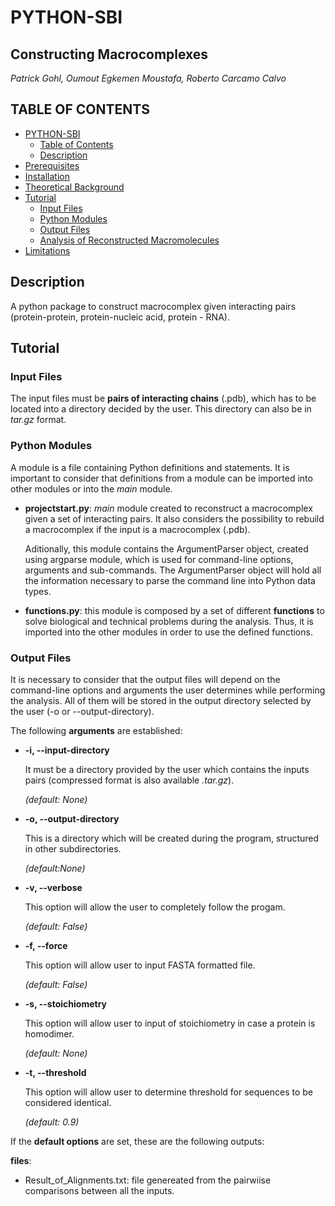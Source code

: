 # PYTHON-SBI
## Constructing Macrocomplexes

*Patrick Gohl, Oumout Egkemen Moustafa, Roberto Carcamo Calvo*

## **TABLE OF CONTENTS**

<!-- TOC depthFrom:1 depthTo:6 withLinks:1 updateOnSave:1 orderedList:0 -->
- [PYTHON-SBI](#python-sbi)
  - [Table of Contents](#Table-of-Contents)
  - [Description](#Description)
- [Prerequisites](#Prerequisites)
- [Installation](#Installation)
- [Theoretical Background](#Theoretical-Background)
- [Tutorial](#Tutorial)
  - [Input Files](#Input-Files)
  - [Python Modules](#Python-Modules)
  - [Output Files](#Output-Files)
  - [Analysis of Reconstructed Macromolecules](#Analysis-of-Reconstructed-Macromolecules)
- [Limitations](#Limitations) 
  
<!-- /TOC -->


## Description

A python package to construct macrocomplex given interacting pairs (protein-protein, protein-nucleic acid, protein - RNA).

## Tutorial
### Input Files

The input files must be <b>pairs of interacting chains</b> (.pdb), which has to be located into a directory decided by the user. This directory can also be in <i>tar.gz</i> format.

### Python Modules

A module is a file containing Python definitions and statements. It is important to consider that definitions from a module can be imported into other modules or into the <i>main</i> module.

* <b>projectstart.py</b>: <i>main</i> module created to reconstruct a macrocomplex given a set of interacting pairs. It also considers the possibility to rebuild a macrocomplex if the input is a macrocomplex (.pdb). 

  Aditionally, this module contains the ArgumentParser object, created using argparse module, which is used for command-line options, arguments and sub-commands. The ArgumentParser object will hold all the information necessary to parse the command line into Python data types.
  
* <b>functions.py</b>: this module is composed by a set of different <b>functions</b> to solve biological and technical problems during the analysis. Thus, it is imported into the other modules in order to use the defined functions.  

### Output Files

It is necessary to consider that the output files will depend on the command-line options and arguments the user determines while performing the analysis. All of them will be stored in the output directory selected by the user (-o or --output-directory).

The following <b>arguments</b> are established:

* <b> -i, --input-directory  </b>
  
  It must be a directory provided by the user which contains the inputs pairs (compressed format is also available <i>.tar.gz</i>).

   <i>(default: None)</i>
 

* <b> -o, --output-directory</b>
 
  This is a directory which will be created during the program, structured in other subdirectories. 
  
  <i>(default:None)</i>
  
  
* <b> -v, --verbose</b>

  This option will allow the user to completely follow the progam. 

  <i>(default: False)</i>
  
  
* <b> -f, --force</b>

  This option will allow user to input FASTA formatted file. 

  <i>(default: False)</i>
  
  
* <b> -s, --stoichiometry</b>

  This option will allow user to input of stoichiometry in case a protein is homodimer. 

  <i>(default: None)</i>  
  

* <b> -t, --threshold</b>

  This option will allow user to determine threshold for sequences to be considered identical. 

  <i>(default: 0.9)</i>  


If the <b>default options</b> are set, these are the following outputs:

<b>files</b>: 

 - Result_of_Alignments.txt: file genereated from the pairwiise comparisons between all the inputs.



